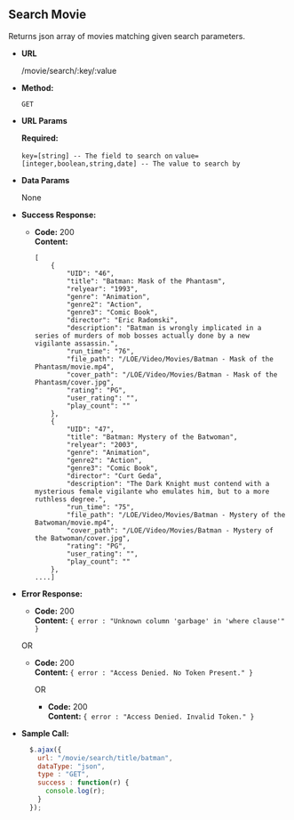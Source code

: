 **Search Movie**
----
  Returns json array of movies matching given search parameters.

* **URL**

  /movie/search/:key/:value

* **Method:**

  `GET`

*  **URL Params**

   **Required:**

   `key=[string] -- The field to search on`
   `value=[integer,boolean,string,date] -- The value to search by`

* **Data Params**

  None

* **Success Response:**

  * **Code:** 200 <br />
    **Content:**
    ```
    [
        {
            "UID": "46",
            "title": "Batman: Mask of the Phantasm",
            "relyear": "1993",
            "genre": "Animation",
            "genre2": "Action",
            "genre3": "Comic Book",
            "director": "Eric Radomski",
            "description": "Batman is wrongly implicated in a series of murders of mob bosses actually done by a new vigilante assassin.",
            "run_time": "76",
            "file_path": "/LOE/Video/Movies/Batman - Mask of the Phantasm/movie.mp4",
            "cover_path": "/LOE/Video/Movies/Batman - Mask of the Phantasm/cover.jpg",
            "rating": "PG",
            "user_rating": "",
            "play_count": ""
        },
        {
            "UID": "47",
            "title": "Batman: Mystery of the Batwoman",
            "relyear": "2003",
            "genre": "Animation",
            "genre2": "Action",
            "genre3": "Comic Book",
            "director": "Curt Geda",
            "description": "The Dark Knight must contend with a mysterious female vigilante who emulates him, but to a more ruthless degree.",
            "run_time": "75",
            "file_path": "/LOE/Video/Movies/Batman - Mystery of the Batwoman/movie.mp4",
            "cover_path": "/LOE/Video/Movies/Batman - Mystery of the Batwoman/cover.jpg",
            "rating": "PG",
            "user_rating": "",
            "play_count": ""
        },
    ....]    
    ```

* **Error Response:**

  * **Code:** 200 <br />
    **Content:** `{ error : "Unknown column 'garbage' in 'where clause'" }`

  OR

  * **Code:** 200 <br />
    **Content:** `{ error : "Access Denied. No Token Present." }`

    OR

    * **Code:** 200 <br />
      **Content:** `{ error : "Access Denied. Invalid Token." }`

* **Sample Call:**

  ```javascript
    $.ajax({
      url: "/movie/search/title/batman",
      dataType: "json",
      type : "GET",
      success : function(r) {
        console.log(r);
      }
    });
  ```
